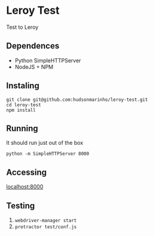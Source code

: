 # Leroy Test

Test to Leroy

## Dependences

- Python SimpleHTTPServer
- NodeJS + NPM

## Instaling

```console
git clone git@github.com:hudsonmarinho/leroy-test.git
cd leroy-test
npm install
```

## Running

It should run just out of the box

```console
python -m SimpleHTTPServer 8000
```

## Accessing
[localhost:8000](localhost:8000)

## Testing

1. `webdriver-manager start`
2. `protractor test/conf.js`
